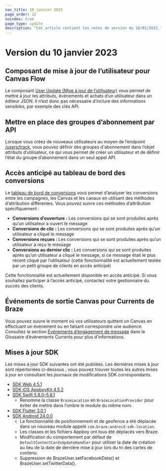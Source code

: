 ```yaml
---
nav_title: 10 janvier 2023
page_order: 12
noindex: true
page_type: update
description: "Cet article contient les notes de version du 10/01/2023."
---
```


# Version du 10 janvier 2023

## Composant de mise à jour de l’utilisateur pour Canvas Flow

Le composant [User Update (Mise à jour de l’utilisateur)]({{site.baseurl}}/user_guide/engagement_tools/canvas/canvas_components/user_update/) vous permet de mettre à jour les attributs, événements et achats d’un utilisateur dans un éditeur JSON. Il n’est donc pas nécessaire d’inclure des informations sensibles, par exemple des clés API. 

## Mettre en place des groupes d’abonnement par API

Lorsque vous créez de nouveaux utilisateurs au moyen de l’endpoint [/users/track]({{site.baseurl}}/api/endpoints/user_data/post_user_track/), vous pouvez définir des groupes d'abonnement dans l’objet attributs d’utilisateur, ce qui vous permet de créer un utilisateur et de définir l’état du groupe d’abonnement dans un seul appel API.

## Accès anticipé au tableau de bord des conversions

Le [tableau de bord de conversions]({{site.baseurl}}/user_guide/data_and_analytics/analytics/conversions_dashboard/) vous permet d’analyser les conversions entre les campagnes, les Canvas et les canaux en utilisant des méthodes d’attribution différentes. Vous pouvez suivre ces méthodes d’attribution spécifiquement :

- **Conversions d’ouverture :** Les conversions qui se sont produites après qu’un utilisateur a ouvert le message
- **Conversions de clic :** Les conversions qui se sont produites après qu’un utilisateur a cliqué le message
- **Conversions reçues :** Les conversions qui se sont produites après qu’un utilisateur a reçu le message
- **Conversions au dernier clic :** Les conversions qui se sont produites après qu’un utilisateur a cliqué le message, si ce message était le plus récent cliqué par l’utilisateur (cette fonctionnalité est actuellement testée par un petit groupe de clients en accès anticipé)

Cette fonctionnalité est actuellement disponible en accès anticipé. Si vous souhaitez participer à l’accès anticipé, contactez votre gestionnaire du succès des clients.

## Événements de sortie Canvas pour Currents de Braze

Vous pouvez suivre le moment où vos utilisateurs quittent un Canvas en effectuant un événement ou en faisant correspondre une audience. Consultez la section [Événements d’engagement de message]({{site.baseurl}}/user_guide/data_and_analytics/braze_currents/event_glossary/message_engagement_events/) dans le Glossaire d’événements Currents pour plus d’informations.

## Mises à jour SDK

Les mises à jour SDK suivantes ont été publiées. Les dernières mises à jour sont répertoriées ci-dessous ; vous pouvez trouver toutes les autres mises à jour en consultant les journaux de modifications SDK correspondants.

- [SDK Web 4.5.1](https://github.com/braze-inc/braze-web-sdk/blob/master/CHANGELOG.md)
- [SDK iOS AppboyKit 4.5.2](https://github.com/Appboy/appboy-ios-sdk/releases/tag/4.5.2)
- [SDK Swift 5.8.0–5.8.1](https://github.com/braze-inc/braze-swift-sdk/blob/main/CHANGELOG.md#580)
	- Renomme la classe `BrazeLocation` en `BrazeLocationProvider` pour éviter de mettre dans l’ombre le module du même nom.
- [SDK Flutter 3.0.1](https://pub.dev/packages/braze_plugin/changelog)
- [SDK Android 24.0.0](https://github.com/braze-inc/braze-android-sdk/blob/master/CHANGELOG.md)
	- La fonctionnalité de positionnement et de geofence a été déplacée dans un nouveau module appelé `com.braze:android-sdk-location`.
	- Les classes et les fichiers Appboy ont tous été déplacés vers Braze.
	- Modification du comportement par défaut de `DefaultContentCardsUpdateHandler` pour utiliser la date de création au lieu de la date de dernière mise à jour lors du tri des cartes de contenu.
	- Suppression de BrazeUser.setFacebookData() et BrazeUser.setTwitterData().
